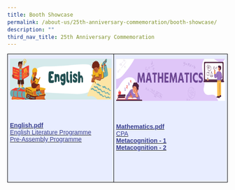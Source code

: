 ```yaml
---
title: Booth Showcase
permalink: /about-us/25th-anniversary-commemoration/booth-showcase/
description: ""
third_nav_title: 25th Anniversary Commemoration
---
```

<style type="text/css">
.tg  {border-collapse:collapse;border-spacing:0;}
.tg td{border-color:black;border-style:solid;border-width:1px;font-family:Arial, sans-serif;font-size:14px;
  overflow:hidden;padding:10px 5px;word-break:normal;}
.tg th{border-color:black;border-style:solid;border-width:1px;font-family:Arial, sans-serif;font-size:14px;
  font-weight:normal;overflow:hidden;padding:10px 5px;word-break:normal;}
.tg .tg-u05r{background-color:#E8EDFF;color:#222;font-weight:bold;text-align:left;vertical-align:top}
</style>
<table class="tg">
<thead>
  <tr>
    <td class="tg-u05r"><img src="/images/eng.png" alt="eng.png" width="384" height="94"><br><br><br><br><a href="https://drive.google.com/file/d/1QUWkzPudT-_BDayCORXCtdrOLzqP17xc/view?usp=sharing"><span style="text-decoration:none;color:#383E8E">English.pdf</span></a><br><a href="https://drive.google.com/file/d/1Zhzkx1m1VW7BHh6HQ1nSLvnD6-r-ubL_/view?usp=sharing"><span style="font-weight:normal;text-decoration:none;color:#383E8E">English Literature Programme</span></a><br><a href="https://drive.google.com/file/d/1pBWwHo8L9Q9E1VyeoKk02WL76PnnJpye/view?usp=sharing"><span style="font-weight:normal;text-decoration:none;color:#383E8E">Pre-Assembly Programme</span></a><br><br><br><br><br><br></td>
    <td class="tg-u05r"><img src="/images/maths.png" alt="maths.png" width="385" height="97"><br><br><br><br><a href="https://drive.google.com/file/d/1IWJsgP5JYMuru_ijDmdW0YMlEwoHUkjl/view?usp=sharing"><span style="text-decoration:none;color:#383E8E">Mathematics.pdf</span></a><br><a href="https://drive.google.com/file/d/1ku_qRJi3OEsRVRiosxEJWXmo9-45LcFq/view?usp=sharing"><span style="font-weight:normal;text-decoration:none;color:#383E8E">CPA</span></a><br><a href="https://drive.google.com/file/d/1-4WmslahOvq1Omr1GY2Bx6yNah17OM6Q/view?usp=sharing"><span style="text-decoration:none;color:#383E8E">Metacognition - 1</span></a><br><a href="https://drive.google.com/file/d/1nhGQ6vjymsgeaNnl9RoiToZleEFLJ8of/view?usp=sharing"><span style="text-decoration:none;color:#383E8E">Metacognition - 2</span></a><br></td>
  </tr>
</thead>
</table>
